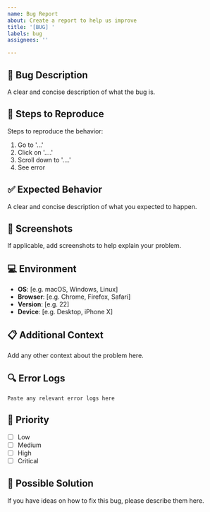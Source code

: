 ```yaml
---
name: Bug Report
about: Create a report to help us improve
title: '[BUG] '
labels: bug
assignees: ''

---
```


## 🐛 Bug Description
A clear and concise description of what the bug is.

## 🔄 Steps to Reproduce
Steps to reproduce the behavior:
1. Go to '...'
2. Click on '....'
3. Scroll down to '....'
4. See error

## ✅ Expected Behavior
A clear and concise description of what you expected to happen.

## 📸 Screenshots
If applicable, add screenshots to help explain your problem.

## 💻 Environment
- **OS**: [e.g. macOS, Windows, Linux]
- **Browser**: [e.g. Chrome, Firefox, Safari]
- **Version**: [e.g. 22]
- **Device**: [e.g. Desktop, iPhone X]

## 📋 Additional Context
Add any other context about the problem here.

## 🔍 Error Logs
```
Paste any relevant error logs here
```

## 🎯 Priority
- [ ] Low
- [ ] Medium  
- [ ] High
- [ ] Critical

## 📝 Possible Solution
If you have ideas on how to fix this bug, please describe them here.
